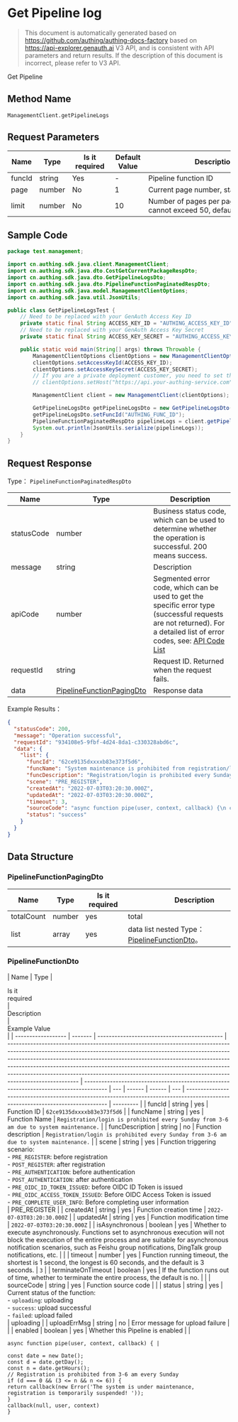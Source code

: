 # Get Pipeline log

<!--
Warning ⚠️:
Do not modify this document directly,
https://github.com/Authing/authing-docs-factory
Use this project to generate
-->

<LastUpdated />

> This document is automatically generated based on https://github.com/authing/authing-docs-factory based on https://api-explorer.genauth.ai V3 API, and is consistent with API parameters and return results. If the description of this document is incorrect, please refer to V3 API.

Get Pipeline

## Method Name

`ManagementClient.getPipelineLogs`

## Request Parameters

| Name   | Type   | <div style="width:80px">Is it required</div> | <div style="width:60px">Default Value</div> | <div style="width:300px">Description</div>                        | <div style="width:200px">Example Value</div> |
| ------ | ------ | -------------------------------------------- | ------------------------------------------- | ----------------------------------------------------------------- | -------------------------------------------- |
| funcId | string | Yes                                          | -                                           | Pipeline function ID                                              | `62cc23737exxxx8341b1ce16`                   |
| page   | number | No                                           | 1                                           | Current page number, starting from 1                              | `1`                                          |
| limit  | number | No                                           | 10                                          | Number of pages per page, maximum cannot exceed 50, default is 10 | `10`                                         |

## Sample Code

```java
package test.management;

import cn.authing.sdk.java.client.ManagementClient;
import cn.authing.sdk.java.dto.CostGetCurrentPackageRespDto;
import cn.authing.sdk.java.dto.GetPipelineLogsDto;
import cn.authing.sdk.java.dto.PipelineFunctionPaginatedRespDto;
import cn.authing.sdk.java.model.ManagementClientOptions;
import cn.authing.sdk.java.util.JsonUtils;

public class GetPipelineLogsTest {
    // Need to be replaced with your GenAuth Access Key ID
    private static final String ACCESS_KEY_ID = "AUTHING_ACCESS_KEY_ID";
    // Need to be replaced with your GenAuth Access Key Secret
    private static final String ACCESS_KEY_SECRET = "AUTHING_ACCESS_KEY_SECRET";

    public static void main(String[] args) throws Throwable {
        ManagementClientOptions clientOptions = new ManagementClientOptions();
        clientOptions.setAccessKeyId(ACCESS_KEY_ID);
        clientOptions.setAccessKeySecret(ACCESS_KEY_SECRET);
        // If you are a private deployment customer, you need to set the GenAuth service domain name
        // clientOptions.setHost("https://api.your-authing-service.com");

        ManagementClient client = new ManagementClient(clientOptions);

        GetPipelineLogsDto getPipelineLogsDto = new GetPipelineLogsDto();
        getPipelineLogsDto.setFuncId("AUTHING_FUNC_ID");
        PipelineFunctionPaginatedRespDto pipelineLogs = client.getPipelineLogs(getPipelineLogsDto);
        System.out.println(JsonUtils.serialize(pipelineLogs));
    }
}

```

## Request Response

Type： `PipelineFunctionPaginatedRespDto`

| Name       | Type                                                               | Description                                                                                                                                                                                                                                                                                                                                    |
| ---------- | ------------------------------------------------------------------ | ---------------------------------------------------------------------------------------------------------------------------------------------------------------------------------------------------------------------------------------------------------------------------------------------------------------------------------------------- |
| statusCode | number                                                             | Business status code, which can be used to determine whether the operation is successful. 200 means success.                                                                                                                                                                                                                                   |
| message    | string                                                             | Description                                                                                                                                                                                                                                                                                                                                    |
| apiCode    | number                                                             | Segmented error code, which can be used to get the specific error type (successful requests are not returned). For a detailed list of error codes, see: [API Code List](https://api-explorer.genauth.ai/?tag=group/%E5%BC%80%E5%8F%91%E5%87%86%E5%A4%87#tag/%E5%BC%80%E5%8F%91%E5%87%86%E5%A4%87/%E9%94%99%E8%AF%AF%E5%A4%84%E7%90%86/apiCode) |
| requestId  | string                                                             | Request ID. Returned when the request fails.                                                                                                                                                                                                                                                                                                   |
| data       | <a href="#PipelineFunctionPagingDto">PipelineFunctionPagingDto</a> | Response data                                                                                                                                                                                                                                                                                                                                  |

Example Results：

```json
{
  "statusCode": 200,
  "message": "Operation successful",
  "requestId": "934108e5-9fbf-4d24-8da1-c330328abd6c",
  "data": {
    "list": {
      "funcId": "62ce9135dxxxxb83e373f5d6",
      "funcName": "System maintenance is prohibited from registration/login every Sunday morning from 3 to 6 am",
      "funcDescription": "Registration/login is prohibited every Sunday from 3-6 am due to system maintenance.",
      "scene": "PRE_REGISTER",
      "createdAt": "2022-07-03T03:20:30.000Z",
      "updatedAt": "2022-07-03T03:20:30.000Z",
      "timeout": 3,
      "sourceCode": "async function pipe(user, context, callback) {\n const date = new Date();\n const d = date.getDay();\n const n = date.getHours();\n // Registration is prohibited between 3-6 a.m. every Sunday\n if (d === 0 && (3 <= n && n <= 6)) {\n return callback(new Error('System maintenance, registration temporarily suspended!'));\n }\n callback(null, user, context)\n}",
      "status": "success"
    }
  }
}
```

## Data Structure

### <a id="PipelineFunctionPagingDto"></a> PipelineFunctionPagingDto

| Name       | Type   | <div style="width:80px">Is it required</div> | <div style="width:300px">Description</div>                                      | <div style="width:200px">Example Value</div> |
| ---------- | ------ | -------------------------------------------- | ------------------------------------------------------------------------------- | -------------------------------------------- |
| totalCount | number | yes                                          | total                                                                           |                                              |
| list       | array  | yes                                          | data list nested Type：<a href="#PipelineFunctionDto">PipelineFunctionDto</a>。 |                                              |

### <a id="PipelineFunctionDto"></a> PipelineFunctionDto

| Name               | Type    | <div style="width:80px">Is it required</div> | <div style="width:300px">Description</div>                                                                                                                                                                                                                                                                                                                                                                                      | <div style="width:200px">Example Value</div>                                           |
| ------------------ | ------- | -------------------------------------------- | ------------------------------------------------------------------------------------------------------------------------------------------------------------------------------------------------------------------------------------------------------------------------------------------------------------------------------------------------------------------------------------------------------------------------------- | -------------------------------------------------------------------------------------- | --- | ------ | ------ | --- | -------------------------------------------------------------------------------------------------------------------------------- | --------- |
| funcId             | string  | yes                                          | Function ID                                                                                                                                                                                                                                                                                                                                                                                                                     | `62ce9135dxxxxb83e373f5d6`                                                             |
| funcName           | string  | yes                                          | Function Name                                                                                                                                                                                                                                                                                                                                                                                                                   | `Registration/login is prohibited every Sunday from 3-6 am due to system maintenance.` |
| funcDescription    | string  | no                                           | Function description                                                                                                                                                                                                                                                                                                                                                                                                            | `Registration/login is prohibited every Sunday from 3-6 am due to system maintenance.` |
| scene              | string  | yes                                          | Function triggering scenario:<br>- `PRE_REGISTER`: before registration<br>- `POST_REGISTER`: after registration<br>- `PRE_AUTHENTICATION`: before authentication<br>- `POST_AUTHENTICATION`: after authentication<br>- `PRE_OIDC_ID_TOKEN_ISSUED`: before OIDC ID Token is issued<br>- `PRE_OIDC_ACCESS_TOKEN_ISSUED`: Before OIDC Access Token is issued<br>- `PRE_COMPLETE_USER_INFO`: Before completing user information<br> | PRE_REGISTER                                                                           |
| createdAt          | string  | yes                                          | Function creation time                                                                                                                                                                                                                                                                                                                                                                                                          | `2022-07-03T03:20:30.000Z`                                                             |
| updatedAt          | string  | yes                                          | Function modification time                                                                                                                                                                                                                                                                                                                                                                                                      | `2022-07-03T03:20:30.000Z`                                                             |
| isAsynchronous     | boolean | yes                                          | Whether to execute asynchronously. Functions set to asynchronous execution will not block the execution of the entire process and are suitable for asynchronous notification scenarios, such as Feishu group notifications, DingTalk group notifications, etc.                                                                                                                                                                  |                                                                                        |
| timeout            | number  | yes                                          | Function running timeout, the shortest is 1 second, the longest is 60 seconds, and the default is 3 seconds.                                                                                                                                                                                                                                                                                                                    | `3`                                                                                    |
| terminateOnTimeout | boolean | yes                                          | If the function runs out of time, whether to terminate the entire process, the default is no.                                                                                                                                                                                                                                                                                                                                   |                                                                                        |
| sourceCode         | string  | yes                                          | Function source code                                                                                                                                                                                                                                                                                                                                                                                                            |                                                                                        |     | status | string | yes | Current status of the function: <br>- `uploading`: uploading<br>- `success`: upload successful<br>- `failed`: upload failed <br> | uploading |
| uploadErrMsg       | string  | no                                           | Error message for upload failure                                                                                                                                                                                                                                                                                                                                                                                                |                                                                                        |
| enabled            | boolean | yes                                          | Whether this Pipeline is enabled                                                                                                                                                                                                                                                                                                                                                                                                |                                                                                        |

```
async function pipe(user, context, callback) { |

const date = new Date();
const d = date.getDay();
const n = date.getHours();
// Registration is prohibited from 3-6 am every Sunday
if (d === 0 && (3 <= n && n <= 6)) {
return callback(new Error('The system is under maintenance, registration is temporarily suspended! '));
}
callback(null, user, context)
}
```
